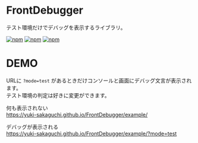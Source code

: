 # FrontDebugger
テスト環境だけでデバッグを表示するライブラリ。  

[![npm](https://img.shields.io/npm/v/front-debugger.svg)](https://www.npmjs.com/package/front-debugger)
[![npm](https://img.shields.io/npm/dt/front-debugger.svg)](https://npmcharts.com/compare/front-debugger?minimal=true)
[![npm](https://img.shields.io/npm/l/front-debugger.svg)](https://www.npmjs.com/package/game-capsule)


# DEMO
URLに `?mode=test` があるときだけコンソールと画面にデバッグ文言が表示されます。  
テスト環境の判定は好きに変更ができます。  

何も表示されない  
https://yuki-sakaguchi.github.io/FrontDebugger/example/  

デバッグが表示される  
https://yuki-sakaguchi.github.io/FrontDebugger/example/?mode=test
